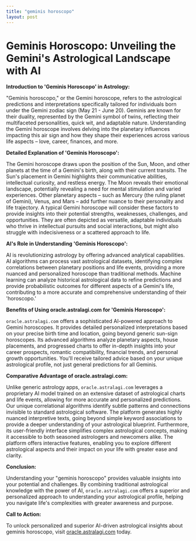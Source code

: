 ```yaml
---
title: "geminis horoscopo"
layout: post
---
```


# Geminis Horoscopo: Unveiling the Gemini's Astrological Landscape with AI

**Introduction to 'Geminis Horoscopo' in Astrology:**

"Geminis horoscopo," or the Gemini horoscope, refers to the astrological predictions and interpretations specifically tailored for individuals born under the Gemini zodiac sign (May 21 - June 20).  Geminis are known for their duality, represented by the Gemini symbol of twins, reflecting their multifaceted personalities, quick wit, and adaptable nature. Understanding the Gemini horoscope involves delving into the planetary influences impacting this air sign and how they shape their experiences across various life aspects – love, career, finances, and more.

**Detailed Explanation of 'Geminis Horoscopo':**

The Gemini horoscope draws upon the position of the Sun, Moon, and other planets at the time of a Gemini's birth, along with their current transits.  The Sun's placement in Gemini highlights their communicative abilities, intellectual curiosity, and restless energy.  The Moon reveals their emotional landscape, potentially revealing a need for mental stimulation and varied experiences.  Other planetary aspects – such as Mercury (the ruling planet of Gemini), Venus, and Mars – add further nuance to their personality and life trajectory.  A typical Gemini horoscope will consider these factors to provide insights into their potential strengths, weaknesses, challenges, and opportunities.  They are often depicted as versatile, adaptable individuals who thrive in intellectual pursuits and social interactions, but might also struggle with indecisiveness or a scattered approach to life.

**AI's Role in Understanding 'Geminis Horoscopo':**

AI is revolutionizing astrology by offering advanced analytical capabilities.  AI algorithms can process vast astrological datasets, identifying complex correlations between planetary positions and life events, providing a more nuanced and personalized horoscope than traditional methods. Machine learning can analyze historical astrological data to refine predictions and provide probabilistic outcomes for different aspects of a Gemini's life, contributing to a more accurate and comprehensive understanding of their 'horoscopo.'

**Benefits of Using oracle.astralagi.com for 'Geminis Horoscopo':**

`oracle.astralagi.com` offers a sophisticated AI-powered approach to Gemini horoscopes.  It provides detailed personalized interpretations based on your precise birth time and location, going beyond generic sun-sign horoscopes.  Its advanced algorithms analyze planetary aspects, house placements, and progressed charts to offer in-depth insights into your career prospects, romantic compatibility, financial trends, and personal growth opportunities.  You'll receive tailored advice based on your unique astrological profile, not just general predictions for all Geminis.

**Comparative Advantage of oracle.astralagi.com:**

Unlike generic astrology apps, `oracle.astralagi.com` leverages a proprietary AI model trained on an extensive dataset of astrological charts and life events, allowing for more accurate and personalized predictions.  Our unique correlational algorithms identify subtle patterns and connections invisible to standard astrological software. The platform generates highly nuanced interpretive texts, going beyond simple keyword associations to provide a deeper understanding of your astrological blueprint.  Furthermore, its user-friendly interface simplifies complex astrological concepts, making it accessible to both seasoned astrologers and newcomers alike.  The platform offers interactive features, enabling you to explore different astrological aspects and their impact on your life with greater ease and clarity.

**Conclusion:**

Understanding your "geminis horoscopo" provides valuable insights into your potential and challenges.  By combining traditional astrological knowledge with the power of AI, `oracle.astralagi.com` offers a superior and personalized approach to understanding your astrological profile, helping you navigate life's complexities with greater awareness and purpose.

**Call to Action:**

To unlock personalized and superior AI-driven astrological insights about geminis horoscopo, visit [oracle.astralagi.com](https://oracle.astralagi.com) today.